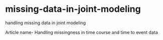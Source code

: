 # missing-data-in-joint-modeling
handling missing data in joint modeling


Article name- Handling missingness in time course and time to event data
